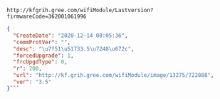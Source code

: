 `http://kfgrih.gree.com/wifiModule/Lastversion?firmwareCode=362001061996`

```json
{
  "CreateDate": "2020-12-14 08:05:36",
  "commProtVer": "",
  "desc": "\u7f51\u51733.5\u7248\u672c",
  "forcedUpgrade": 1,
  "frcUpgdType": 0,
  "r": 200,
  "url": "http://kf.grih.gree.com/wifiModule/image/13275/722888",
  "ver": "3.5"
}```
